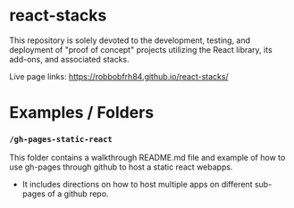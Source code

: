 # react-stacks
This repository is solely devoted to the development, testing, and deployment of "proof of concept" projects utilizing the React library, its add-ons, and associated stacks.

Live page links: https://robbobfrh84.github.io/react-stacks/

# Examples / Folders

### `/gh-pages-static-react`
This folder contains a walkthrough README.md file and example of how to use gh-pages through github to host a static react webapps.
- It includes directions on how to host multiple apps on different sub-pages of a github repo. 

